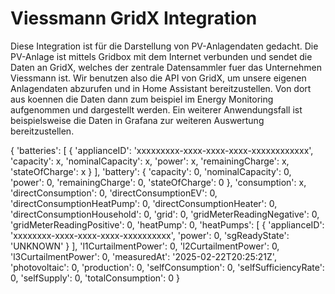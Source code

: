 # Viessmann GridX Integration
Diese Integration ist für die Darstellung von PV-Anlagendaten gedacht. 
Die PV-Anlage ist mittels Gridbox mit dem Internet verbunden und sendet die Daten an GridX, welches der zentrale Datensammler fuer das Unternehmen Viessmann ist. Wir benutzen also die API von GridX, um unsere eigenen Anlagendaten abzurufen und in Home Assistant bereitzustellen. Von dort aus koennen die Daten dann zum beispiel im Energy Monitoring aufgenommen und dargestellt werden. 
Ein weiterer Anwendungsfall ist beispielsweise die Daten in Grafana zur weiteren Auswertung bereitzustellen.

{
 'batteries': 
    [
       {
       'applianceID': 'xxxxxxxxx-xxxx-xxxx-xxxx-xxxxxxxxxxxx',
       'capacity': x, 
       'nominalCapacity': x,
       'power': x, 
       'remainingCharge': x, 
       'stateOfCharge': x
       }
    ], 
 'battery': 
     {
     'capacity': 0, 
     'nominalCapacity': 0,
     'power': 0, 
     'remainingCharge': 0, 
     'stateOfCharge': 0
     }, 
     'consumption': x, 
     'directConsumption': 0,
    'directConsumptionEV': 0, 
    'directConsumptionHeatPump': 0, 
    'directConsumptionHeater': 0, 
    'directConsumptionHousehold': 0, 
    'grid': 0,
    'gridMeterReadingNegative': 0, 
    'gridMeterReadingPositive': 0, 
    'heatPump': 0, 
    'heatPumps': 
        [
         {
          'applianceID': 'xxxxxxxx-xxxx-xxxx-xxxx-xxxxxxxxxx', 
          'power': 0, 
          'sgReadyState': 
          'UNKNOWN'
         }
        ],
    'l1CurtailmentPower': 0, 
    'l2CurtailmentPower': 0, 
    'l3CurtailmentPower': 0, 
    'measuredAt': '2025-02-22T20:25:21Z', 
    'photovoltaic': 0, 
    'production': 0, 
    'selfConsumption': 0, 
    'selfSufficiencyRate': 0,
    'selfSupply': 0, 
    'totalConsumption': 0
}  
